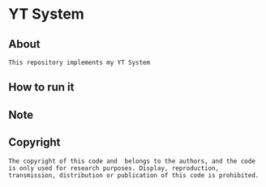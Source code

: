 # YT System
## About
```
This repository implements my YT System
```

## How to run it


## Note

## Copyright
```
The copyright of this code and  belongs to the authors, and the code is only used for research purposes. Display, reproduction, transmission, distribution or publication of this code is prohibited.
```